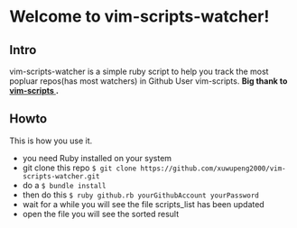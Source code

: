 # Welcome to vim-scripts-watcher!

## Intro
vim-scripts-watcher is a simple ruby script to help you track the most popluar repos(has most watchers) in Github User vim-scripts.
**Big thank to [ vim-scripts ](https://github.com/vim-scripts).**

## Howto
This is how you use it.

- you need Ruby installed on your system 
- git clone this repo ```$ git clone https://github.com/xuwupeng2000/vim-scripts-watcher.git```
- do a ```$ bundle install```
- then do this ```$ ruby github.rb yourGithubAccount yourPassword```
- wait for a while you will see the file scripts_list has been updated
- open the file you will see the sorted result
